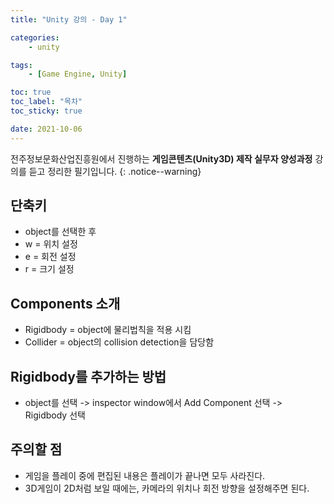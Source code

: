 ```yaml
---
title: "Unity 강의 - Day 1"

categories:
    - unity

tags:
    - [Game Engine, Unity]

toc: true
toc_label: "목차"
toc_sticky: true

date: 2021-10-06
---
```


전주정보문화산업진흥원에서 진행하는 **게임콘텐츠(Unity3D) 제작 실무자 양성과정** 강의를 듣고 정리한 필기입니다.
{: .notice--warning}

## 단축키
- object를 선택한 후
- w = 위치 설정
- e = 회전 설정
- r = 크기 설정

## Components 소개
- Rigidbody = object에 물리법칙을 적용 시킴
- Collider = object의 collision detection을 담당함

## Rigidbody를 추가하는 방법
- object를 선택 -> inspector window에서 Add Component 선택 -> Rigidbody 선택

## 주의할 점
- 게임을 플레이 중에 편집된 내용은 플레이가 끝나면 모두 사라진다.
- 3D게임이 2D처럼 보일 때에는, 카메라의 위치나 회전 방향을 설정해주면 된다.